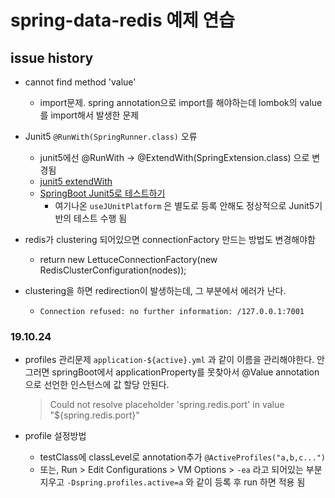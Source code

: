 # spring-data-redis 예제 연습

## issue history
- cannot find method 'value'
    - import문제. spring annotation으로 import를 해야하는데 lombok의 value를 import해서 발생한 문제
    
- Junit5 `@RunWith(SpringRunner.class)` 오류 
    - junit5에선 @RunWith -> @ExtendWith(SpringExtension.class) 으로 변경됨
    - [junit5 extendWith](https://www.baeldung.com/junit-5-runwith)
    - [SpringBoot Junit5로 테스트하기](https://java.ihoney.pe.kr/525)
        - 여기나온 `useJUnitPlatform` 은 별도로 등록 안해도 정상적으로 Junit5기반의 테스트 수행 됨   

- redis가 clustering 되어있으면 connectionFactory 만드는 방법도 변경해야함
    - return new LettuceConnectionFactory(new RedisClusterConfiguration(nodes));

- clustering을 하면 redirection이 발생하는데, 그 부분에서 에러가 난다.
    - `Connection refused: no further information: /127.0.0.1:7001`
    
### 19.10.24 
- profiles 관리문제
    `application-${active}.yml` 과 같이 이름을 관리해야한다.
     안그러면 springBoot에서 applicationProperty를 못찾아서 @Value annotation으로 선언한 인스턴스에 값 할당 안된다.
     > Could not resolve placeholder 'spring.redis.port' in value "${spring.redis.port}"
     
- profile 설정방법
    - testClass에 classLevel로 annotation추가 `@ActiveProfiles("a,b,c...")`
    - 또는, Run > Edit Configurations > VM Options > `-ea` 라고 되어있는 부분 지우고 
    `-Dspring.profiles.active=a` 와 같이 등록 후 run 하면 적용 됨

